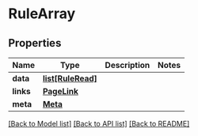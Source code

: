 # RuleArray

## Properties
Name | Type | Description | Notes
------------ | ------------- | ------------- | -------------
**data** | [**list[RuleRead]**](RuleRead.md) |  | 
**links** | [**PageLink**](PageLink.md) |  | 
**meta** | [**Meta**](Meta.md) |  | 

[[Back to Model list]](../README.md#documentation-for-models) [[Back to API list]](../README.md#documentation-for-api-endpoints) [[Back to README]](../README.md)


